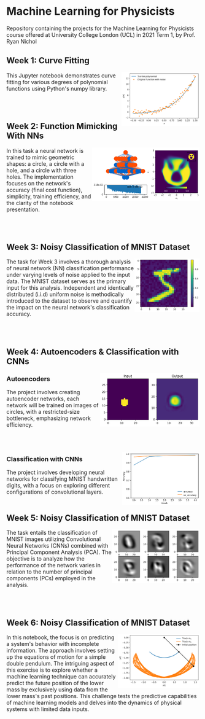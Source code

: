 # Machine Learning for Physicists
Repository containing the projects for the Machine Learning for Physicists course offered at University College London (UCL) in 2021 Term 1, by Prof. Ryan Nichol

## Week 1: Curve Fitting

<img align="right" height="140" src="Images/week1.png"></img>
This Jupyter notebook demonstrates curve fitting for various degrees of polynomial functions using Python's numpy library. 






<br/><br/>



## Week 2: Function Mimicking With NNs

<img align="right" height="140" src="Images/week2.png"></img>
In this task a neural network is trained to mimic geometric shapes: a circle, a circle with a hole, and a circle with three holes. The implementation focuses on the network's accuracy (final cost function), simplicity, training efficiency, and the clarity of the notebook presentation.


<br/><br/>

## Week 3: Noisy Classification of MNIST Dataset

<img align="right" height="140" src="Images/week3.png"></img>
The task for Week 3 involves a thorough analysis of neural network (NN) classification performance under varying levels of noise applied to the input data. The MNIST dataset serves as the primary input for this analysis. Independent and identically distributed (i.i.d) uniform noise is methodically introduced to the dataset to observe and quantify the impact on the neural network's classification accuracy.

<br/><br/>

## Week 4: Autoencoders & Classification with CNNs

<img align="right" height="140" src="Images/week4_1.png"></img>
### Autoencoders
The project involves creating autoencoder networks, each network will be trained on images of circles, with a restricted-size bottleneck, emphasizing network efficiency.



<br/><br/>

<img align="right" height="140" src="Images/week4_2.png"></img>
### Classification with CNNs
The project involves developing neural networks for classifying MNIST handwritten digits, with a focus on exploring different configurations of convolutional layers.
<br/><br/>

## Week 5: Noisy Classification of MNIST Dataset

<img align="right" height="140" src="Images/week5.png"></img>
The task entails the classification of MNIST images utilizing Convolutional Neural Networks (CNNs) combined with Principal Component Analysis (PCA). The objective is to analyze how the performance of the network varies in relation to the number of principal components (PCs) employed in the analysis.


<br/><br/>

## Week 6: Noisy Classification of MNIST Dataset

<img align="right" height="140" src="Images/week6.png"></img>
In this notebook, the focus is on predicting a system's behavior with incomplete information. The approach involves setting up the equations of motion for a simple double pendulum. The intriguing aspect of this exercise is to explore whether a machine learning technique can accurately predict the future position of the lower mass by exclusively using data from the lower mass's past positions. This challenge tests the predictive capabilities of machine learning models and delves into the dynamics of physical systems with limited data inputs.
<br/><br/>
